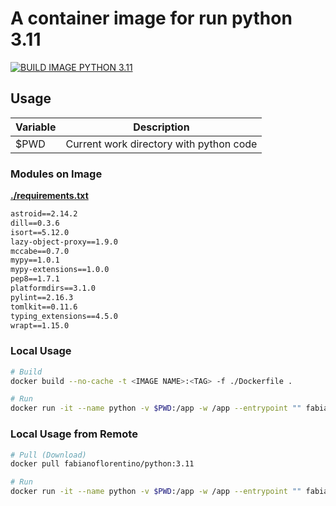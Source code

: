 # A container image for run python 3.11

[![BUILD IMAGE PYTHON 3.11](https://github.com/fabianoflorentino/python/actions/workflows/build.yml/badge.svg)](https://github.com/fabianoflorentino/python/actions/workflows/build.yml)

## **Usage**

| **Variable** | **Description** |
| --- | --- |
| $PWD | Current work directory with python code |

### **Modules on Image**

**[./requirements.txt](./requirements.txt)**

```txt
astroid==2.14.2
dill==0.3.6
isort==5.12.0
lazy-object-proxy==1.9.0
mccabe==0.7.0
mypy==1.0.1
mypy-extensions==1.0.0
pep8==1.7.1
platformdirs==3.1.0
pylint==2.16.3
tomlkit==0.11.6
typing_extensions==4.5.0
wrapt==1.15.0
```

### **Local Usage**

```bash
# Build
docker build --no-cache -t <IMAGE NAME>:<TAG> -f ./Dockerfile .

# Run
docker run -it --name python -v $PWD:/app -w /app --entrypoint "" fabianoflorentino/python:3.11 sh
```

### **Local Usage from Remote**

```bash
# Pull (Download)
docker pull fabianoflorentino/python:3.11

# Run
docker run -it --name python -v $PWD:/app -w /app --entrypoint "" fabianoflorentino/python:3.11 sh
```
